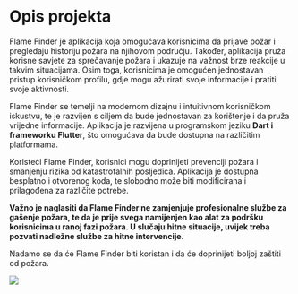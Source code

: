 <h1>Opis projekta</h1>

Flame Finder je aplikacija koja omogućava korisnicima da prijave požar i pregledaju historiju požara na njihovom području. Također, aplikacija pruža korisne savjete za sprečavanje požara i ukazuje na važnost brze reakcije u takvim situacijama. Osim toga, korisnicima je omogućen jednostavan pristup korisničkom profilu, gdje mogu ažurirati svoje informacije i pratiti svoje aktivnosti.

Flame Finder se temelji na modernom dizajnu i intuitivnom korisničkom iskustvu, te je razvijen s ciljem da bude jednostavan za korištenje i da pruža vrijedne informacije. Aplikacija je razvijena u programskom jeziku <b>Dart i frameworku Flutter</b>, što omogućava da bude dostupna na različitim platformama.

Koristeći Flame Finder, korisnici mogu doprinijeti prevenciji požara i smanjenju rizika od katastrofalnih posljedica. Aplikacija je dostupna besplatno i otvorenog koda, te slobodno može biti modificirana i prilagođena za različite potrebe.

<b>Važno je naglasiti da Flame Finder ne zamjenjuje profesionalne službe za gašenje požara, te da je prije svega namijenjen kao alat za podršku korisnicima u ranoj fazi požara. U slučaju hitne situacije, uvijek treba pozvati nadležne službe za hitne intervencije.</b>

Nadamo se da će Flame Finder biti koristan i da će doprinijeti boljoj zaštiti od požara.

<img src="https://user-images.githubusercontent.com/59146488/259889156-638906fb-f397-411a-a314-f2cb558797f7.png">
